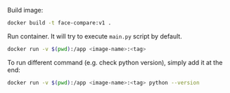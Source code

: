 
Build image:
```bash
docker build -t face-compare:v1 .
```

Run container. It will try to execute `main.py` script by default.
```bash
docker run -v $(pwd):/app <image-name>:<tag>
```

To run different command (e.g. check python version), simply add it at the end:
```bash
docker run -v $(pwd):/app <image-name>:<tag> python --version
```
